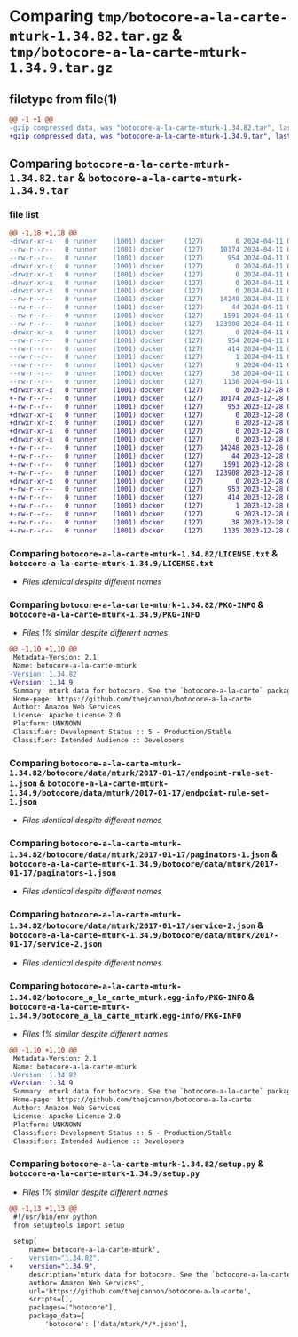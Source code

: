 # Comparing `tmp/botocore-a-la-carte-mturk-1.34.82.tar.gz` & `tmp/botocore-a-la-carte-mturk-1.34.9.tar.gz`

## filetype from file(1)

```diff
@@ -1 +1 @@
-gzip compressed data, was "botocore-a-la-carte-mturk-1.34.82.tar", last modified: Thu Apr 11 01:00:58 2024, max compression
+gzip compressed data, was "botocore-a-la-carte-mturk-1.34.9.tar", last modified: Thu Dec 28 01:06:51 2023, max compression
```

## Comparing `botocore-a-la-carte-mturk-1.34.82.tar` & `botocore-a-la-carte-mturk-1.34.9.tar`

### file list

```diff
@@ -1,18 +1,18 @@
-drwxr-xr-x   0 runner    (1001) docker     (127)        0 2024-04-11 01:00:58.564833 botocore-a-la-carte-mturk-1.34.82/
--rw-r--r--   0 runner    (1001) docker     (127)    10174 2024-04-11 01:00:58.000000 botocore-a-la-carte-mturk-1.34.82/LICENSE.txt
--rw-r--r--   0 runner    (1001) docker     (127)      954 2024-04-11 01:00:58.564833 botocore-a-la-carte-mturk-1.34.82/PKG-INFO
-drwxr-xr-x   0 runner    (1001) docker     (127)        0 2024-04-11 01:00:58.560833 botocore-a-la-carte-mturk-1.34.82/botocore/
-drwxr-xr-x   0 runner    (1001) docker     (127)        0 2024-04-11 01:00:58.560833 botocore-a-la-carte-mturk-1.34.82/botocore/data/
-drwxr-xr-x   0 runner    (1001) docker     (127)        0 2024-04-11 01:00:58.560833 botocore-a-la-carte-mturk-1.34.82/botocore/data/mturk/
-drwxr-xr-x   0 runner    (1001) docker     (127)        0 2024-04-11 01:00:58.560833 botocore-a-la-carte-mturk-1.34.82/botocore/data/mturk/2017-01-17/
--rw-r--r--   0 runner    (1001) docker     (127)    14248 2024-04-11 01:00:33.000000 botocore-a-la-carte-mturk-1.34.82/botocore/data/mturk/2017-01-17/endpoint-rule-set-1.json
--rw-r--r--   0 runner    (1001) docker     (127)       44 2024-04-11 01:00:33.000000 botocore-a-la-carte-mturk-1.34.82/botocore/data/mturk/2017-01-17/examples-1.json
--rw-r--r--   0 runner    (1001) docker     (127)     1591 2024-04-11 01:00:33.000000 botocore-a-la-carte-mturk-1.34.82/botocore/data/mturk/2017-01-17/paginators-1.json
--rw-r--r--   0 runner    (1001) docker     (127)   123908 2024-04-11 01:00:33.000000 botocore-a-la-carte-mturk-1.34.82/botocore/data/mturk/2017-01-17/service-2.json
-drwxr-xr-x   0 runner    (1001) docker     (127)        0 2024-04-11 01:00:58.564833 botocore-a-la-carte-mturk-1.34.82/botocore_a_la_carte_mturk.egg-info/
--rw-r--r--   0 runner    (1001) docker     (127)      954 2024-04-11 01:00:58.000000 botocore-a-la-carte-mturk-1.34.82/botocore_a_la_carte_mturk.egg-info/PKG-INFO
--rw-r--r--   0 runner    (1001) docker     (127)      414 2024-04-11 01:00:58.000000 botocore-a-la-carte-mturk-1.34.82/botocore_a_la_carte_mturk.egg-info/SOURCES.txt
--rw-r--r--   0 runner    (1001) docker     (127)        1 2024-04-11 01:00:58.000000 botocore-a-la-carte-mturk-1.34.82/botocore_a_la_carte_mturk.egg-info/dependency_links.txt
--rw-r--r--   0 runner    (1001) docker     (127)        9 2024-04-11 01:00:58.000000 botocore-a-la-carte-mturk-1.34.82/botocore_a_la_carte_mturk.egg-info/top_level.txt
--rw-r--r--   0 runner    (1001) docker     (127)       38 2024-04-11 01:00:58.564833 botocore-a-la-carte-mturk-1.34.82/setup.cfg
--rw-r--r--   0 runner    (1001) docker     (127)     1136 2024-04-11 01:00:58.000000 botocore-a-la-carte-mturk-1.34.82/setup.py
+drwxr-xr-x   0 runner    (1001) docker     (127)        0 2023-12-28 01:06:51.038351 botocore-a-la-carte-mturk-1.34.9/
+-rw-r--r--   0 runner    (1001) docker     (127)    10174 2023-12-28 01:06:50.000000 botocore-a-la-carte-mturk-1.34.9/LICENSE.txt
+-rw-r--r--   0 runner    (1001) docker     (127)      953 2023-12-28 01:06:51.038351 botocore-a-la-carte-mturk-1.34.9/PKG-INFO
+drwxr-xr-x   0 runner    (1001) docker     (127)        0 2023-12-28 01:06:51.034351 botocore-a-la-carte-mturk-1.34.9/botocore/
+drwxr-xr-x   0 runner    (1001) docker     (127)        0 2023-12-28 01:06:51.034351 botocore-a-la-carte-mturk-1.34.9/botocore/data/
+drwxr-xr-x   0 runner    (1001) docker     (127)        0 2023-12-28 01:06:51.034351 botocore-a-la-carte-mturk-1.34.9/botocore/data/mturk/
+drwxr-xr-x   0 runner    (1001) docker     (127)        0 2023-12-28 01:06:51.034351 botocore-a-la-carte-mturk-1.34.9/botocore/data/mturk/2017-01-17/
+-rw-r--r--   0 runner    (1001) docker     (127)    14248 2023-12-28 01:06:26.000000 botocore-a-la-carte-mturk-1.34.9/botocore/data/mturk/2017-01-17/endpoint-rule-set-1.json
+-rw-r--r--   0 runner    (1001) docker     (127)       44 2023-12-28 01:06:26.000000 botocore-a-la-carte-mturk-1.34.9/botocore/data/mturk/2017-01-17/examples-1.json
+-rw-r--r--   0 runner    (1001) docker     (127)     1591 2023-12-28 01:06:26.000000 botocore-a-la-carte-mturk-1.34.9/botocore/data/mturk/2017-01-17/paginators-1.json
+-rw-r--r--   0 runner    (1001) docker     (127)   123908 2023-12-28 01:06:26.000000 botocore-a-la-carte-mturk-1.34.9/botocore/data/mturk/2017-01-17/service-2.json
+drwxr-xr-x   0 runner    (1001) docker     (127)        0 2023-12-28 01:06:51.034351 botocore-a-la-carte-mturk-1.34.9/botocore_a_la_carte_mturk.egg-info/
+-rw-r--r--   0 runner    (1001) docker     (127)      953 2023-12-28 01:06:51.000000 botocore-a-la-carte-mturk-1.34.9/botocore_a_la_carte_mturk.egg-info/PKG-INFO
+-rw-r--r--   0 runner    (1001) docker     (127)      414 2023-12-28 01:06:51.000000 botocore-a-la-carte-mturk-1.34.9/botocore_a_la_carte_mturk.egg-info/SOURCES.txt
+-rw-r--r--   0 runner    (1001) docker     (127)        1 2023-12-28 01:06:51.000000 botocore-a-la-carte-mturk-1.34.9/botocore_a_la_carte_mturk.egg-info/dependency_links.txt
+-rw-r--r--   0 runner    (1001) docker     (127)        9 2023-12-28 01:06:51.000000 botocore-a-la-carte-mturk-1.34.9/botocore_a_la_carte_mturk.egg-info/top_level.txt
+-rw-r--r--   0 runner    (1001) docker     (127)       38 2023-12-28 01:06:51.038351 botocore-a-la-carte-mturk-1.34.9/setup.cfg
+-rw-r--r--   0 runner    (1001) docker     (127)     1135 2023-12-28 01:06:50.000000 botocore-a-la-carte-mturk-1.34.9/setup.py
```

### Comparing `botocore-a-la-carte-mturk-1.34.82/LICENSE.txt` & `botocore-a-la-carte-mturk-1.34.9/LICENSE.txt`

 * *Files identical despite different names*

### Comparing `botocore-a-la-carte-mturk-1.34.82/PKG-INFO` & `botocore-a-la-carte-mturk-1.34.9/PKG-INFO`

 * *Files 1% similar despite different names*

```diff
@@ -1,10 +1,10 @@
 Metadata-Version: 2.1
 Name: botocore-a-la-carte-mturk
-Version: 1.34.82
+Version: 1.34.9
 Summary: mturk data for botocore. See the `botocore-a-la-carte` package for more info.
 Home-page: https://github.com/thejcannon/botocore-a-la-carte
 Author: Amazon Web Services
 License: Apache License 2.0
 Platform: UNKNOWN
 Classifier: Development Status :: 5 - Production/Stable
 Classifier: Intended Audience :: Developers
```

### Comparing `botocore-a-la-carte-mturk-1.34.82/botocore/data/mturk/2017-01-17/endpoint-rule-set-1.json` & `botocore-a-la-carte-mturk-1.34.9/botocore/data/mturk/2017-01-17/endpoint-rule-set-1.json`

 * *Files identical despite different names*

### Comparing `botocore-a-la-carte-mturk-1.34.82/botocore/data/mturk/2017-01-17/paginators-1.json` & `botocore-a-la-carte-mturk-1.34.9/botocore/data/mturk/2017-01-17/paginators-1.json`

 * *Files identical despite different names*

### Comparing `botocore-a-la-carte-mturk-1.34.82/botocore/data/mturk/2017-01-17/service-2.json` & `botocore-a-la-carte-mturk-1.34.9/botocore/data/mturk/2017-01-17/service-2.json`

 * *Files identical despite different names*

### Comparing `botocore-a-la-carte-mturk-1.34.82/botocore_a_la_carte_mturk.egg-info/PKG-INFO` & `botocore-a-la-carte-mturk-1.34.9/botocore_a_la_carte_mturk.egg-info/PKG-INFO`

 * *Files 1% similar despite different names*

```diff
@@ -1,10 +1,10 @@
 Metadata-Version: 2.1
 Name: botocore-a-la-carte-mturk
-Version: 1.34.82
+Version: 1.34.9
 Summary: mturk data for botocore. See the `botocore-a-la-carte` package for more info.
 Home-page: https://github.com/thejcannon/botocore-a-la-carte
 Author: Amazon Web Services
 License: Apache License 2.0
 Platform: UNKNOWN
 Classifier: Development Status :: 5 - Production/Stable
 Classifier: Intended Audience :: Developers
```

### Comparing `botocore-a-la-carte-mturk-1.34.82/setup.py` & `botocore-a-la-carte-mturk-1.34.9/setup.py`

 * *Files 1% similar despite different names*

```diff
@@ -1,13 +1,13 @@
 #!/usr/bin/env python
 from setuptools import setup
 
 setup(
     name='botocore-a-la-carte-mturk',
-    version="1.34.82",
+    version="1.34.9",
     description='mturk data for botocore. See the `botocore-a-la-carte` package for more info.',
     author='Amazon Web Services',
     url='https://github.com/thejcannon/botocore-a-la-carte',
     scripts=[],
     packages=["botocore"],
     package_data={
         'botocore': ['data/mturk/*/*.json'],
```

